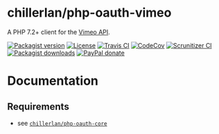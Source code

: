 # chillerlan/php-oauth-vimeo

A PHP 7.2+ client for the [Vimeo API](https://developer.vimeo.com/).

[![Packagist version][packagist-badge]][packagist]
[![License][license-badge]][license]
[![Travis CI][travis-badge]][travis]
[![CodeCov][coverage-badge]][coverage]
[![Scrunitizer CI][scrutinizer-badge]][scrutinizer]
[![Packagist downloads][downloads-badge]][downloads]
[![PayPal donate][donate-badge]][donate]

[packagist-badge]: https://img.shields.io/packagist/v/chillerlan/php-oauth-vimeo.svg?style=flat-square
[packagist]: https://packagist.org/packages/chillerlan/php-oauth-vimeo
[license-badge]: https://img.shields.io/github/license/chillerlan/php-oauth-vimeo.svg?style=flat-square
[license]: https://github.com/chillerlan/php-oauth-vimeo/blob/master/LICENSE
[travis-badge]: https://img.shields.io/travis/chillerlan/php-oauth-vimeo.svg?style=flat-square
[travis]: https://travis-ci.org/chillerlan/php-oauth-vimeo
[coverage-badge]: https://img.shields.io/codecov/c/github/chillerlan/php-oauth-vimeo.svg?style=flat-square
[coverage]: https://codecov.io/github/chillerlan/php-oauth-vimeo
[scrutinizer-badge]: https://img.shields.io/scrutinizer/g/chillerlan/php-oauth-vimeo.svg?style=flat-square
[scrutinizer]: https://scrutinizer-ci.com/g/chillerlan/php-oauth-vimeo
[downloads-badge]: https://img.shields.io/packagist/dt/chillerlan/php-oauth-vimeo.svg?style=flat-square
[downloads]: https://packagist.org/packages/chillerlan/php-oauth-vimeo/stats
[donate-badge]: https://img.shields.io/badge/donate-paypal-ff33aa.svg?style=flat-square
[donate]: https://www.paypal.com/cgi-bin/webscr?cmd=_s-xclick&hosted_button_id=WLYUNAT9ZTJZ4

# Documentation
## Requirements
- see [`chillerlan/php-oauth-core`](https://github.com/chillerlan/php-oauth-core)
